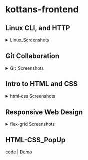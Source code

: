 # kottans-frontend
## Linux CLI, and HTTP
<details>
    <summary>Linux_Screenshots</summary>

![linux-1](./task_linux_cli/linux-1.png)

![linux-2](./task_linux_cli/linux-2.png)

![linux-3](./task_linux_cli/linux-3.png)

![linux-4](./task_linux_cli/linux-4.png)
</details>

## Git Collaboration
<details>
    <summary>Git_Screenshots</summary>

![git-1](./task_git_collaboration/git-1.png)

![git-2](./task_git_collaboration/git-2.png)
</details>

## Intro to HTML and CSS

<details>
    <summary> html-css Screenshots</summary>

  ![html-1](./task_html_css_intro/html-css-1.png)

  ![html-2](./task_html_css_intro/html_css-2.png)  

  ![html-3](./task_html_css_intro/html_css-3.png)
</details>  

## Responsive Web Design

<details>
    <summary> flex-grid Screenshots</summary>

  ![flex](/task_responsive_web_design/frog-flex.png)  

  ![grid](/task_responsive_web_design/grid-garden.png)

  </details>

## HTML-CSS_PopUp
[code](https://github.com/Westerinoo/HTML-CSS_PopUp) |
[Demo](https://westerinoo.github.io/HTML-CSS_PopUp/)
